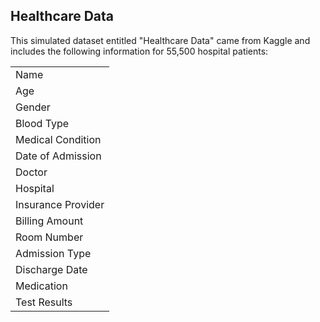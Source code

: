 ## **Healthcare Data**
This simulated dataset entitled "Healthcare Data" came from Kaggle and includes the following information for 55,500 hospital patients:

| |
| ---- |
| Name |
| Age |
| Gender |
| Blood Type |
| Medical Condition |
| Date of Admission |
| Doctor |
| Hospital |
| Insurance Provider |
| Billing Amount |
| Room Number |
| Admission Type |
| Discharge Date |
| Medication |
| Test Results |
